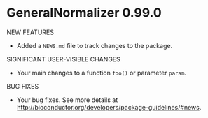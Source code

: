 # GeneralNormalizer 0.99.0

NEW FEATURES

* Added a `NEWS.md` file to track changes to the package.

SIGNIFICANT USER-VISIBLE CHANGES

* Your main changes to a function `foo()` or parameter `param`.

BUG FIXES

* Your bug fixes. See more details at
<http://bioconductor.org/developers/package-guidelines/#news>.
